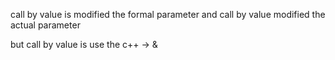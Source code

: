 call by value is modified the formal parameter
and call by value modified the actual parameter

but call by value is use the c++ -> &
